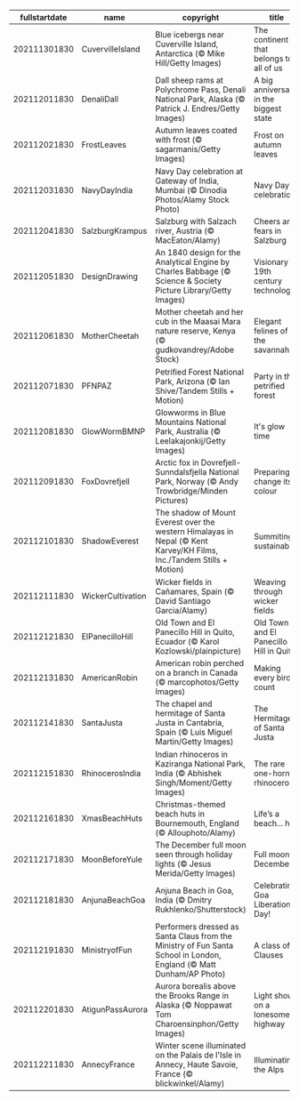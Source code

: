 |fullstartdate|name|copyright|title|image|
|--|--|--|--|--|
202111301830|CuvervilleIsland|Blue icebergs near Cuverville Island, Antarctica (© Mike Hill/Getty Images)|The continent that belongs to all of us|![](/en-IN/2021/12/202111301830CuvervilleIsland.jpg)|
202112011830|DenaliDall|Dall sheep rams at Polychrome Pass, Denali National Park, Alaska (© Patrick J. Endres/Getty Images)|A big anniversary in the biggest state|![](/en-IN/2021/12/202112011830DenaliDall.jpg)|
202112021830|FrostLeaves|Autumn leaves coated with frost (© sagarmanis/Getty Images)|Frost on autumn leaves|![](/en-IN/2021/12/202112021830FrostLeaves.jpg)|
202112031830|NavyDayIndia|Navy Day celebration at Gateway of India, Mumbai (© Dinodia Photos/Alamy Stock Photo)|Navy Day celebrations|![](/en-IN/2021/12/202112031830NavyDayIndia.jpg)|
202112041830|SalzburgKrampus|Salzburg with Salzach river, Austria (© MacEaton/Alamy)|Cheers and fears in Salzburg|![](/en-IN/2021/12/202112041830SalzburgKrampus.jpg)|
202112051830|DesignDrawing|An 1840 design for the Analytical Engine by Charles Babbage (© Science & Society Picture Library/Getty Images)|Visionary 19th century technology|![](/en-IN/2021/12/202112051830DesignDrawing.jpg)|
202112061830|MotherCheetah|Mother cheetah and her cub in the Maasai Mara nature reserve, Kenya (© gudkovandrey/Adobe Stock)|Elegant felines of the savannah|![](/en-IN/2021/12/202112061830MotherCheetah.jpg)|
202112071830|PFNPAZ|Petrified Forest National Park, Arizona (© Ian Shive/Tandem Stills + Motion)|Party in the petrified forest|![](/en-IN/2021/12/202112071830PFNPAZ.jpg)|
202112081830|GlowWormBMNP|Glowworms in Blue Mountains National Park, Australia (© Leelakajonkij/Getty Images)|It's glow time|![](/en-IN/2021/12/202112081830GlowWormBMNP.jpg)|
202112091830|FoxDovrefjell|Arctic fox in Dovrefjell-Sunndalsfjella National Park, Norway (© Andy Trowbridge/Minden Pictures)|Preparing to change its colour|![](/en-IN/2021/12/202112091830FoxDovrefjell.jpg)|
202112101830|ShadowEverest|The shadow of Mount Everest over the western Himalayas in Nepal (© Kent Karvey/KH Films, Inc./Tandem Stills + Motion)|Summiting sustainably|![](/en-IN/2021/12/202112101830ShadowEverest.jpg)|
202112111830|WickerCultivation|Wicker fields in Cañamares, Spain (© David Santiago Garcia/Alamy)|Weaving through wicker fields|![](/en-IN/2021/12/202112111830WickerCultivation.jpg)|
202112121830|ElPanecilloHill|Old Town and El Panecillo Hill in Quito, Ecuador (© Karol Kozlowski/plainpicture)|Old Town and El Panecillo Hill in Quito|![](/en-IN/2021/12/202112121830ElPanecilloHill.jpg)|
202112131830|AmericanRobin|American robin perched on a branch in Canada (© marcophotos/Getty Images)|Making every bird count|![](/en-IN/2021/12/202112131830AmericanRobin.jpg)|
202112141830|SantaJusta|The chapel and hermitage of Santa Justa in Cantabria, Spain (© Luis Miguel Martin/Getty Images)|The Hermitage of Santa Justa|![](/en-IN/2021/12/202112141830SantaJusta.jpg)|
202112151830|RhinocerosIndia|Indian rhinoceros in Kaziranga National Park, India (© Abhishek Singh/Moment/Getty Images)|The rare one-horned rhinoceros|![](/en-IN/2021/12/202112151830RhinocerosIndia.jpg)|
202112161830|XmasBeachHuts|Christmas-themed beach huts in Bournemouth, England (© Allouphoto/Alamy)|Life’s a beach... hut|![](/en-IN/2021/12/202112161830XmasBeachHuts.jpg)|
202112171830|MoonBeforeYule|The December full moon seen through holiday lights (© Jesus Merida/Getty Images)|Full moon in December|![](/en-IN/2021/12/202112171830MoonBeforeYule.jpg)|
202112181830|AnjunaBeachGoa|Anjuna Beach in Goa, India (© Dmitry Rukhlenko/Shutterstock)|Celebrating Goa Liberation Day!|![](/en-IN/2021/12/202112181830AnjunaBeachGoa.jpg)|
202112191830|MinistryofFun|Performers dressed as Santa Claus from the Ministry of Fun Santa School in London, England (© Matt Dunham/AP Photo)|A class of Clauses|![](/en-IN/2021/12/202112191830MinistryofFun.jpg)|
202112201830|AtigunPassAurora|Aurora borealis above the Brooks Range in Alaska (© Noppawat Tom Charoensinphon/Getty Images)|Light show on a lonesome highway|![](/en-IN/2021/12/202112201830AtigunPassAurora.jpg)|
202112211830|AnnecyFrance|Winter scene illuminated on the Palais de l'Isle in Annecy, Haute Savoie, France (© blickwinkel/Alamy)|Illuminating the Alps|![](/en-IN/2021/12/202112211830AnnecyFrance.jpg)|
